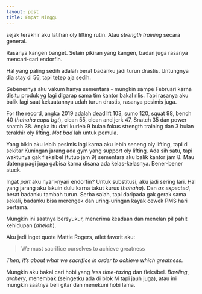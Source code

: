 ```yaml
---
layout: post
title: Empat Minggu
---
```


sejak terakhir aku latihan oly lifting rutin. Atau *strength training* secara general.

Rasanya kangen banget. Selain pikiran yang kangen, badan juga rasanya mencari-cari endorfin.

Hal yang paling sedih adalah berat badanku jadi turun drastis. Untungnya dia stay di 56, tapi tetep aja sedih.

Sebenernya aku vakum hanya sementara - mungkin sampe Februari karna disitu produk yg lagi digarap sama tim kantor bakal rilis. Tapi rasanya aku balik lagi saat kekuatannya udah turun drastis, rasanya pesimis juga.

For the record, angka 2019 adalah deadlift 103, sumo 120, squat 98, bench 40 (*hahaha cupu bgt*), clean 55, clean and jerk 47, Snatch 35 dan power snatch 38. Angka itu dari kurleb 9 bulan fokus strength training dan 3 bulan terakhir oly lifting. *Not bad* lah untuk pemula.

Yang bikin aku lebih pesimis lagi karna aku lebih seneng oly lifting, tapi di sekitar Kuningan jarang ada gym yang support oly lifting. Ada sih satu, tapi waktunya gak fleksibel (tutup jam 9) sementara aku balik kantor jam 8. Mau dateng pagi juga gabisa karna disana ada kelas-kelasnya. Bener-bener stuck.

Ingat *part* aku nyari-nyari endorfin? Untuk substitusi, aku jadi sering lari. Hal yang jarang aku lakuin dulu karna takut kurus (*hahaha*). Dan *as expected*, berat badanku tambah turun. Serba salah, tapi daripada gak gerak sama sekali, badanku bisa merengek dan uring-uringan kayak cewek PMS hari pertama.

Mungkin ini saatnya bersyukur, menerima keadaan dan menelan pil pahit kehidupan (*ahelah*).

Aku jadi inget quote Mattie Rogers, atlet favorit aku:

> We must sacrifice ourselves to achieve greatness

*Then, it’s about what we sacrifice in order to achieve which greatness.*

Mungkin aku bakal cari hobi yang *less time-taxing* dan fleksibel. *Bowling*, *archery*, menembak (seingetku ada di blok M tapi jauh juga), atau ini mungkin saatnya beli gitar dan menekuni hobi lama.